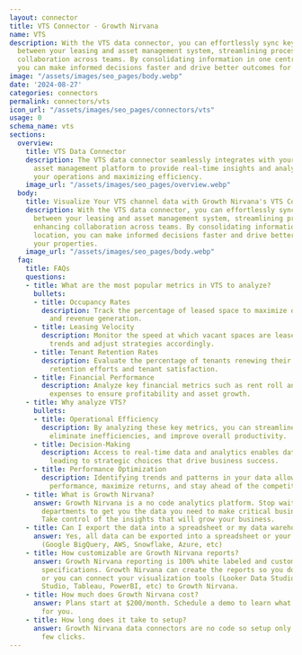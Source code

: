 ```yaml
---
layout: connector
title: VTS Connector - Growth Nirvana
name: VTS
description: With the VTS data connector, you can effortlessly sync key data points
  between your leasing and asset management system, streamlining processes and enhancing
  collaboration across teams. By consolidating information in one centralized location,
  you can make informed decisions faster and drive better outcomes for your properties.
image: "/assets/images/seo_pages/body.webp"
date: '2024-08-27'
categories: connectors
permalink: connectors/vts
icon_url: "/assets/images/seo_pages/connectors/vts"
usage: 0
schema_name: vts
sections:
  overview:
    title: VTS Data Connector
    description: The VTS data connector seamlessly integrates with your leasing and
      asset management platform to provide real-time insights and analytics, optimizing
      your operations and maximizing efficiency.
    image_url: "/assets/images/seo_pages/overview.webp"
  body:
    title: Visualize Your VTS channel data with Growth Nirvana's VTS Connector
    description: With the VTS data connector, you can effortlessly sync key data points
      between your leasing and asset management system, streamlining processes and
      enhancing collaboration across teams. By consolidating information in one centralized
      location, you can make informed decisions faster and drive better outcomes for
      your properties.
    image_url: "/assets/images/seo_pages/body.webp"
  faq:
    title: FAQs
    questions:
    - title: What are the most popular metrics in VTS to analyze?
      bullets:
      - title: Occupancy Rates
        description: Track the percentage of leased space to maximize occupancy levels
          and revenue generation.
      - title: Leasing Velocity
        description: Monitor the speed at which vacant spaces are leased out to identify
          trends and adjust strategies accordingly.
      - title: Tenant Retention Rates
        description: Evaluate the percentage of tenants renewing their leases to enhance
          retention efforts and tenant satisfaction.
      - title: Financial Performance
        description: Analyze key financial metrics such as rent roll and operating
          expenses to ensure profitability and asset growth.
    - title: Why analyze VTS?
      bullets:
      - title: Operational Efficiency
        description: By analyzing these key metrics, you can streamline operations,
          eliminate inefficiencies, and improve overall productivity.
      - title: Decision-Making
        description: Access to real-time data and analytics enables data-driven decision-making,
          leading to strategic choices that drive business success.
      - title: Performance Optimization
        description: Identifying trends and patterns in your data allows you to optimize
          performance, maximize returns, and stay ahead of the competition.
    - title: What is Growth Nirvana?
      answer: Growth Nirvana is a no code analytics platform. Stop waiting for other
        departments to get you the data you need to make critical business decisions.
        Take control of the insights that will grow your business.
    - title: Can I export the data into a spreadsheet or my data warehouse?
      answer: Yes, all data can be exported into a spreadsheet or your data warehouse
        (Google BigQuery, AWS, Snowflake, Azure, etc)
    - title: How customizable are Growth Nirvana reports?
      answer: Growth Nirvana reporting is 100% white labeled and customized to your
        specifications. Growth Nirvana can create the reports so you don’t have to
        or you can connect your visualization tools (Looker Data Studio/Google Data
        Studio, Tableau, PowerBI, etc) to Growth Nirvana.
    - title: How much does Growth Nirvana cost?
      answer: Plans start at $200/month. Schedule a demo to learn what plan is best
        for you.
    - title: How long does it take to setup?
      answer: Growth Nirvana data connectors are no code so setup only requires a
        few clicks.
---
```

